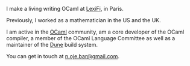 I make a living writing OCaml at [LexiFi](https://www.lexifi.com), in Paris.

Previously, I worked as a mathematician in the US and the UK.

I am active in the [OCaml](https://github.com/ocaml/ocaml) community, am a core developer of the OCaml compiler, a member of the OCaml Language Committee as well as a maintainer of the [Dune](https://github.com/ocaml/dune) build system.

You can get in touch at [n.oje.bar@gmail.com](mailto:n.oje.bar@gmail.com).
